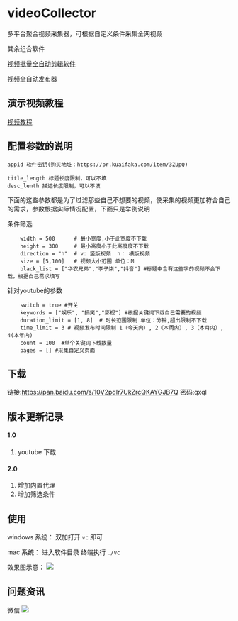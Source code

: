 # videoCollector

多平台聚合视频采集器，可根据自定义条件采集全网视频

其余组合软件

[视频批量全自动剪辑软件](https://github.com/suifengqjn/videoWater)

[视频全自动发布器](https://github.com/suifengqjn/mediaBot)

## 演示视频教程

[视频教程]()

## 配置参数的说明

```
appid 软件密钥(购买地址：https://pr.kuaifaka.com/item/3ZUpQ)

title_length 标题长度限制，可以不填
desc_lenth 描述长度限制，可以不填

```

下面的这些参数都是为了过滤那些自己不想要的视频，使采集的视频更加符合自己的需求，参数根据实际情况配置，下面只是举例说明


条件筛选

```
    width = 500      # 最小宽度,小于此宽度不下载
    height = 300     # 最小高度小于此高度度不下载
    direction = "h"  # v: 竖版视频  h： 横版视频
    size = [5,100]   # 视频大小范围 单位：M
    black_list = ["华农兄弟","李子柒","抖音"] #标题中含有这些字的视频不会下载，根据自己需求填写
```

针对youtube的参数
```
    switch = true #开关
    keywords = ["娱乐", "搞笑","影视"] #根据关键词下载自己需要的视频
    duration_limit = [1, 8]  # 时长范围限制 单位：分钟,超出限制不下载
    time_limit = 3 # 视频发布时间限制 1（今天内）, 2（本周内）, 3（本月内）, 4(本年内)
    count = 100  #单个关键词下载数量
    pages = [] #采集自定义页面
```

## 下载

链接:https://pan.baidu.com/s/10V2pdIr7UkZrcQKAYGJB7Q  密码:qxql


## 版本更新记录

#### 1.0
1. youtube 下载

#### 2.0
1. 增加内置代理
2. 增加筛选条件

## 使用

windows 系统：
双加打开 `vc` 即可

mac 系统：
进入软件目录
终端执行 `./vc`


效果图示意：
![](https://github.com/suifengqjn/videoCollector/blob/master/image/1.png?raw=true)


## 问题资讯

微信
![](https://github.com/suifengqjn/videoWater/blob/master/image/wechat.jpeg?raw=true)